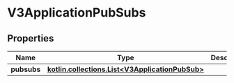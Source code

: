 
# V3ApplicationPubSubs

## Properties
Name | Type | Description | Notes
------------ | ------------- | ------------- | -------------
**pubsubs** | [**kotlin.collections.List&lt;V3ApplicationPubSub&gt;**](V3ApplicationPubSub.md) |  |  [optional]




